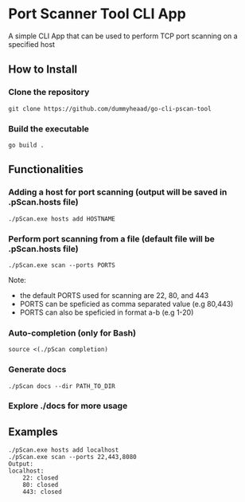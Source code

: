 # Port Scanner Tool CLI App
A simple CLI App that can be used to perform TCP port scanning on a specified host

## How to Install
### Clone the repository

    git clone https://github.com/dummyheaad/go-cli-pscan-tool

### Build the executable

    go build .

## Functionalities
### Adding a host for port scanning (output will be saved in .pScan.hosts file)

    ./pScan.exe hosts add HOSTNAME

### Perform port scanning from a file (default file will be .pScan.hosts file)

    ./pScan.exe scan --ports PORTS

Note:
- the default PORTS used for scanning are 22, 80, and 443
- PORTS can be speficied as comma separated value (e.g 80,443)
- PORTS can also be speficied in format a-b (e.g 1-20)

### Auto-completion (only for Bash)

    source <(./pScan completion)

### Generate docs

    ./pScan docs --dir PATH_TO_DIR

### Explore ./docs for more usage

## Examples
    ./pScan.exe hosts add localhost
    ./pScan.exe scan --ports 22,443,8080
    Output:
    localhost:
        22: closed
        80: closed
        443: closed